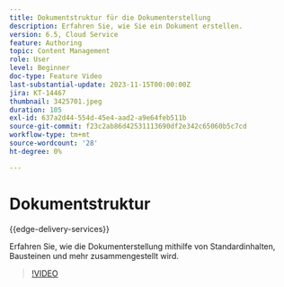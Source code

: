```yaml
---
title: Dokumentstruktur für die Dokumenterstellung
description: Erfahren Sie, wie Sie ein Dokument erstellen.
version: 6.5, Cloud Service
feature: Authoring
topic: Content Management
role: User
level: Beginner
doc-type: Feature Video
last-substantial-update: 2023-11-15T00:00:00Z
jira: KT-14467
thumbnail: 3425701.jpeg
duration: 105
exl-id: 637a2d44-554d-45e4-aad2-a9e64feb511b
source-git-commit: f23c2ab86d42531113690df2e342c65060b5c7cd
workflow-type: tm+mt
source-wordcount: '28'
ht-degree: 0%

---
```


# Dokumentstruktur

{{edge-delivery-services}}

Erfahren Sie, wie die Dokumenterstellung mithilfe von Standardinhalten, Bausteinen und mehr zusammengestellt wird.

>[!VIDEO](https://video.tv.adobe.com/v/3425701/?learn=on)

